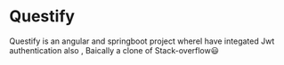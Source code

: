 # Questify
Questify is an angular and springboot project whereI have integated Jwt authentication also , Baically a clone of Stack-overflow😃
